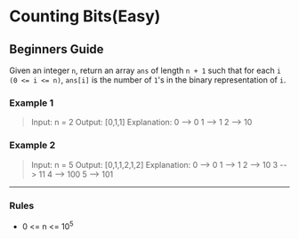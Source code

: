 # Counting Bits(Easy)

## Beginners Guide

Given an integer `n`, return an array `ans` of length `n + 1` such that for each `i` `(0 <= i <= n)`, `ans[i]` is the number of `1`'s in the binary representation of `i`.

### Example 1

> Input: n = 2
Output: [0,1,1]
Explanation:
0 --> 0
1 --> 1
2 --> 10

### Example 2

> Input: n = 5
Output: [0,1,1,2,1,2]
Explanation:
0 --> 0
1 --> 1
2 --> 10
3 --> 11
4 --> 100
5 --> 101

---

### Rules

* 0 <= n <= 10$^5$
